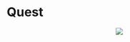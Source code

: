 # Quest
<div id="header" align="center">
  <img src="https://media.giphy.com/media/5yy4w0t6tpnGfbWbcZ/giphy.gif"/>
</div>

